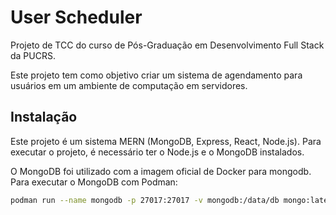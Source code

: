 # User Scheduler

Projeto de TCC do curso de Pós-Graduação em Desenvolvimento Full Stack da PUCRS.

Este projeto tem como objetivo criar um sistema de agendamento para usuários em um ambiente de computação em servidores.

## Instalação

Este projeto é um sistema MERN (MongoDB, Express, React, Node.js). Para executar o projeto, é necessário ter o Node.js e o MongoDB instalados.

O MongoDB foi utilizado com a imagem oficial de Docker para mongodb. Para executar o MongoDB com Podman:

```bash
podman run --name mongodb -p 27017:27017 -v mongodb:/data/db mongo:latest
```